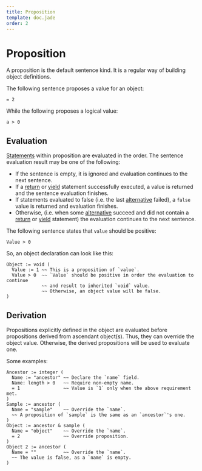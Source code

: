 ```yaml
---
title: Proposition
template: doc.jade
order: 2
---
```


Proposition
===========
<!--
Copyright (C) 2010-2014 Ruslan Lopatin.
Permission is granted to copy, distribute and/or modify this document
under the terms of the GNU Free Documentation License, Version 1.3
or any later version published by the Free Software Foundation;
with no Invariant Sections, no Front-Cover Texts, and no Back-Cover Texts.
A copy of the license is included in the section entitled "GNU
Free Documentation License".
-->

A proposition is the default sentence kind. It is a regular way of building
object definitions.

The following sentence proposes a value for an object:
```o42a
= 2
```

While the following proposes a logical value:
```o42a
a > 0
```


Evaluation
----------

[Statements](statements.html) within proposition are evaluated in the order.
The sentence evaluation result may be one of the following:

* If the sentence is empty, it is ignored and evaluation continues to the next
  sentence.
* If a [return][] or [yield][] statement successfully executed, a value is
  returned and the sentence evaluation finishes.
* If statements evaluated to false (i.e. the last [alternative][] failed),
   a `false` value is returned and evaluation finishes.
* Otherwise, (i.e. when some [alternative][] succeed and did not contain a
  [return][] or [yield][] statement) the evaluation continues to the next
  sentence.

[return]: /docs/objects/definition.html#return
[yield]: /docs/objects/definition.html#yield
[alternative]: statements.html#alternatives

The following sentence states that `value` should be positive:
```o42a
Value > 0
```

So, an object declaration can look like this:
```o42a
Object := void (
  Value := 1 ~~ This is a proposition of `value`.
  Value > 0  ~~ `Value` should be positive in order the evaluation to continue
             ~~ and result to inherited `void` value.
             ~~ Otherwise, an object value will be false.
)
```


Derivation
----------

Propositions explicitly defined in the object are evaluated before propositions
derived from ascendant object(s). Thus, they can override the object value.
Otherwise, the derived propositions will be used to evaluate one.

Some examples:
```o42a
Ancestor := integer (
  Name := "ancestor" ~~ Declare the `name` field.
  Name: length > 0   ~~ Require non-empty name.
  = 1                ~~ Value is `1` only when the above requirement met.
)
Sample := ancestor (
  Name = "sample"    ~~ Override the `name`.
  ~~ A proposition of `sample` is the same as an `ancestor`'s one.
)
Object := ancestor & sample (
  Name = "object"    ~~ Override the `name`.
  = 2                ~~ Override proposition.
)
Object 2 := ancestor (
  Name = ""          ~~ Override the `name`.
  ~~ The value is false, as a `name` is empty.
)
```

